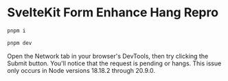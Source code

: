 # SvelteKit Form Enhance Hang Repro

```bash
pnpm i

pnpm dev
```

Open the Network tab in your browser's DevTools, then try clicking the Submit button. You'll notice that the request is pending or hangs. This issue only occurs in Node versions 18.18.2 through 20.9.0.
